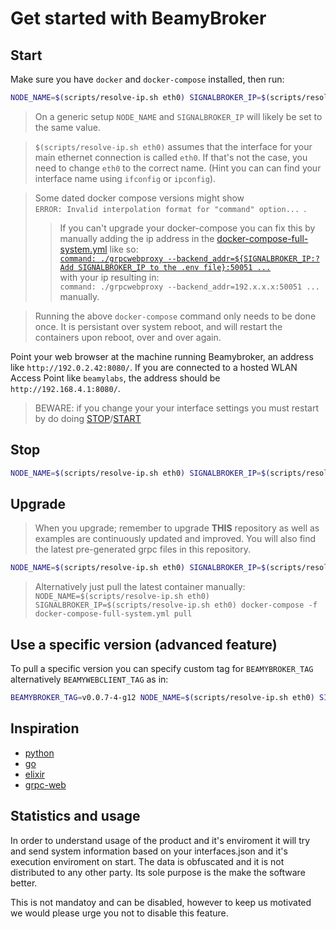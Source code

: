 # Get started with BeamyBroker

## Start

Make sure you have `docker` and `docker-compose` installed, then run:

```bash
NODE_NAME=$(scripts/resolve-ip.sh eth0) SIGNALBROKER_IP=$(scripts/resolve-ip.sh eth0) docker-compose -f docker-compose-full-system.yml up
```
> On a generic setup `NODE_NAME` and `SIGNALBROKER_IP` will likely be set to the same value.

> `$(scripts/resolve-ip.sh eth0)` assumes that the interface for your main
> ethernet connection is called `eth0`. If that's not the case, you need to
> change `eth0` to the correct name. (Hint you can can find your interface name using `ifconfig` or
> `ipconfig`).

> Some dated docker compose versions might show <br /> `ERROR: Invalid interpolation format for "command" option... `. <br /> 
>> If you can't upgrade your docker-compose you can fix this by manually adding the ip address in the  [docker-compose-full-system.yml](docker-compose-full-system.yml) like so: <br /> [`command: ./grpcwebproxy --backend_addr=${SIGNALBROKER_IP:?Add SIGNALBROKER_IP to the .env file}:50051 ...`](https://github.com/beamylabs/beamylabs-start/blob/master/docker-compose-full-system.yml#L34) <br /> with your ip resulting in: <br /> `command: ./grpcwebproxy --backend_addr=192.x.x.x:50051 ...` <br /> manually.

> Running the above `docker-compose` command only needs to be done once. It is
> persistant over system reboot, and will restart the containers upon reboot,
> over and over again.

Point your web browser at the machine running Beamybroker, an address like
`http://192.0.2.42:8080/`. If you are connected to a hosted WLAN Access Point
like `beamylabs`, the address should be `http://192.168.4.1:8080/`.

> BEWARE: if you change your your interface settings you must restart by do doing [STOP](#stop)/[START](#start)

## Stop

```bash
NODE_NAME=$(scripts/resolve-ip.sh eth0) SIGNALBROKER_IP=$(scripts/resolve-ip.sh eth0) docker-compose -f docker-compose-full-system.yml down
```

## Upgrade
>When you upgrade; remember to upgrade **THIS** repository as well as examples are continuously updated and improved. You will also find the latest pre-generated grpc files in this repository.

```bash
NODE_NAME=$(scripts/resolve-ip.sh eth0) SIGNALBROKER_IP=$(scripts/resolve-ip.sh eth0) ./upgrade.sh
```
> Alternatively just pull the latest container manually: 
`
NODE_NAME=$(scripts/resolve-ip.sh eth0) SIGNALBROKER_IP=$(scripts/resolve-ip.sh eth0) docker-compose -f docker-compose-full-system.yml pull
`

## Use a specific version (advanced feature)
To pull a specific version you can specify custom tag for `BEAMYBROKER_TAG` alternatively `BEAMYWEBCLIENT_TAG` as in:

```bash
BEAMYBROKER_TAG=v0.0.7-4-g12 NODE_NAME=$(scripts/resolve-ip.sh eth0) SIGNALBROKER_IP=$(scripts/resolve-ip.sh eth0) docker-compose -f docker-compose-full-system.yml pull
```

## Inspiration

- [python](examples/grpc/python/README.md)
- [go](examples/grpc/go/README.md)
- [elixir](examples/grpc/elixir/car5g/README.md)
- [grpc-web](examples/grpc/grpc-web/README.md)

## Statistics and usage 

In order to understand usage of the product and it's enviroment it will try and send system information based on your interfaces.json and it's execution enviroment on start. The data is obfuscated and it is not distributed to any other party. Its sole purpose is the make the software better.

This is not mandatoy and can be disabled, however to keep us motivated we would please urge you not to disable this feature.
